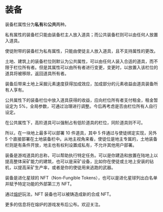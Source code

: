 # 装备

装备栏属性分为**私有**和**公共**两种。

私有属性的装备栏只能由装备栏主人放入道具；而公共装备栏则可以由任何人放置入道具。

使徒附带的装备栏为私有属性，只能由使徒主人放入道具，且不支持属性的更改。

土地、建筑上的装备栏位则默认为公共属性，可以由任何人装入合适的道具，而不限于栏位所有者。但是其属性可以由所有者进行变更，变更时，以放置入该栏位的道具将被移除，返回道具所有者。

装备后带来土地上采掘元素速度获得加成效应，加成部分的元素收益由道具装备所有人享有。

公共属性下的装备栏位中放入道具获得的收益，应向栏位所有者支付租金，租金暂设定为 5%，全局参数，可通过治理进行调整。今后再考虑是否由栏位所有人自行设定。

在公共属性下，高阶道具可以强制占有低阶道具的栏位，同阶道具则不可。

所以，在一块地上最多可以部署 10 件道具，其中 5 件通过与使徒绑定实现，另外 5 个直接部署在土地装备栏中。从地主视角来看，使徒位是地主专属的，土地装备栏则是有条件开放，地主也有权利设置成私有，不允许其他用户部署。

装备是游戏道具的总称，可以帮助执行特定任务。可以是你建造和放置在陆地上以提高整体采矿能力的建筑，也可以是采矿设备，比如你在使徒或土地上安装的钻机，以提高采矿生产率，或者是你的使徒用来逃跑的武器。

装备是进化星球的 NFT（Non-Fungible Tokens），也可以是进化星球列出白名单并赋予特定功能的外部第三方 NFT。

通过[熔炉](/getting-started/game-entities/advanced/furnace.md)玩法，NFT 装备也可以被铸造成新的合成 NFT。

更多的信息将在熔炉的游戏发布后公布。欢迎关注。

